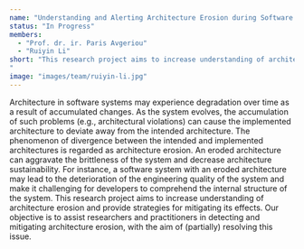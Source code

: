 ```yaml
---
name: "Understanding and Alerting Architecture Erosion during Software Development"
status: "In Progress"
members:
  - "Prof. dr. ir. Paris Avgeriou"
  - "Ruiyin Li"
short: "This research project aims to increase understanding of architecture erosion and provide strategies for mitigating its effects. Our objective is to assist researchers and practitioners in detecting and mitigating architecture erosion, with the aim of (partially) resolving this issue.
"
image: "images/team/ruiyin-li.jpg"
---
```


Architecture in software systems may experience degradation over time as a result of accumulated changes. As the system evolves, the accumulation of such problems (e.g., architectural violations) can cause the implemented architecture to deviate away from the intended architecture. The phenomenon of divergence between the intended and implemented architectures is regarded as architecture erosion. An eroded architecture can aggravate the brittleness of the system and decrease architecture sustainability. For instance, a software system with an eroded architecture may lead to the deterioration of the engineering quality of the system and make it challenging for developers to comprehend the internal structure of the system. This research project aims to increase understanding of architecture erosion and provide strategies for mitigating its effects. Our objective is to assist researchers and practitioners in detecting and mitigating architecture erosion, with the aim of (partially) resolving this issue.
